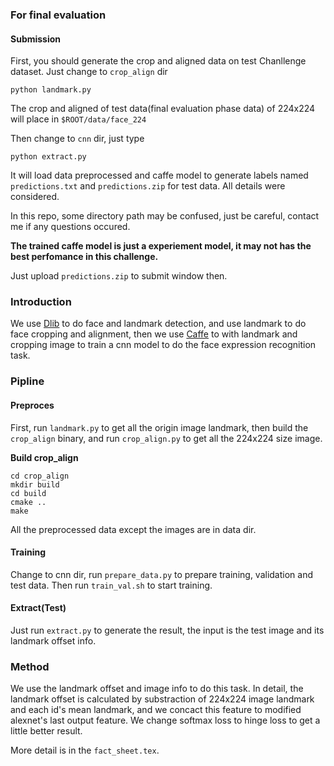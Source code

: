 ### For final evaluation

#### Submission
First, you should generate the crop and aligned data on test Chanllenge dataset. Just change to `crop_align` dir
```
python landmark.py
```
The crop and aligned of test data(final evaluation phase data) of 224x224 will place in `$ROOT/data/face_224`

Then change to `cnn` dir, just type
```
python extract.py
```
It will load data preprocessed and caffe model to generate labels named `predictions.txt` and `predictions.zip` for test data. All details were considered.

In this repo, some directory path may be confused, just be careful, contact me if any questions occured.

**The trained caffe model is just a experiement model, it may not has the best perfomance in this challenge.**
 
Just upload `predictions.zip` to submit window then.

### Introduction
We use [Dlib](https://github.com/davisking/dlib) to do face and landmark detection, and use landmark to do face cropping and alignment, then we use [Caffe](https://github.com/BVLC/caffe) to with landmark and cropping image to train a cnn model to do the face expression recognition task.

### Pipline
#### Preproces
First, run `landmark.py` to get all the origin image landmark, then build the `crop_align` binary, and run `crop_align.py` to get all the 224x224 size image.

**Build crop_align**
 ```
 cd crop_align
 mkdir build
 cd build
 cmake ..
 make
 ```

All the preprocessed data except the images are in data dir.

#### Training
Change to cnn dir, run `prepare_data.py` to prepare training, validation and test data. Then run `train_val.sh` to start training.

#### Extract(Test)
Just run `extract.py` to generate the result, the input is the test image and its landmark offset info.

### Method
We use the landmark offset and image info to do this task. In detail, the landmark offset is calculated by substraction of 224x224 image landmark and each id's mean landmark, and we concact this feature to modified alexnet's last output feature. We change softmax loss to hinge loss to get a little better result.
  
  More detail is in the `fact_sheet.tex`.
